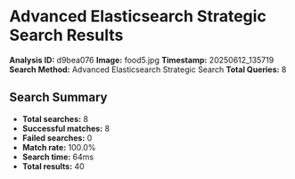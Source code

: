 # Advanced Elasticsearch Strategic Search Results

**Analysis ID:** d9bea076
**Image:** food5.jpg
**Timestamp:** 20250612_135719
**Search Method:** Advanced Elasticsearch Strategic Search
**Total Queries:** 8

## Search Summary

- **Total searches:** 8
- **Successful matches:** 8
- **Failed searches:** 0
- **Match rate:** 100.0%
- **Search time:** 64ms
- **Total results:** 40

